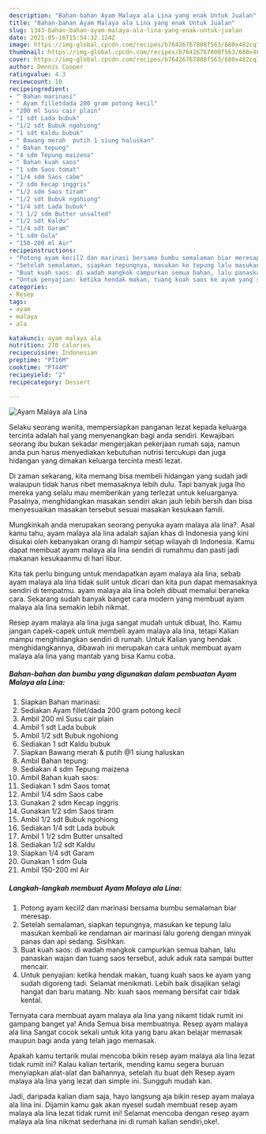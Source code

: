 ```yaml
---
description: "Bahan-bahan Ayam Malaya ala Lina yang enak Untuk Jualan"
title: "Bahan-bahan Ayam Malaya ala Lina yang enak Untuk Jualan"
slug: 1343-bahan-bahan-ayam-malaya-ala-lina-yang-enak-untuk-jualan
date: 2021-05-16T15:54:32.124Z
image: https://img-global.cpcdn.com/recipes/b76426767808f563/680x482cq70/ayam-malaya-ala-lina-foto-resep-utama.jpg
thumbnail: https://img-global.cpcdn.com/recipes/b76426767808f563/680x482cq70/ayam-malaya-ala-lina-foto-resep-utama.jpg
cover: https://img-global.cpcdn.com/recipes/b76426767808f563/680x482cq70/ayam-malaya-ala-lina-foto-resep-utama.jpg
author: Dennis Cooper
ratingvalue: 4.3
reviewcount: 10
recipeingredient:
- " Bahan marinasi"
- " Ayam filletdada 200 gram potong kecil"
- "200 ml Susu cair plain"
- "1 sdt Lada bubuk"
- "1/2 sdt Bubuk ngohiong"
- "1 sdt Kaldu bubuk"
- " Bawang merah  putih 1 siung haluskan"
- " Bahan tepung"
- "4 sdm Tepung maizena"
- " Bahan kuah saos"
- "1 sdm Saos tomat"
- "1/4 sdm Saos cabe"
- "2 sdm Kecap inggris"
- "1/2 sdm Saos tiram"
- "1/2 sdt Bubuk ngohiong"
- "1/4 sdt Lada bubuk"
- "1 1/2 sdm Butter unsalted"
- "1/2 sdt Kaldu"
- "1/4 sdt Garam"
- "1 sdm Gula"
- "150-200 ml Air"
recipeinstructions:
- "Potong ayam kecil2 dan marinasi bersama bumbu semalaman biar meresap."
- "Setelah semalaman, siapkan tepungnya, masukan ke tepung lalu masukan kembali ke rendaman air marinasi lalu goreng dengan minyak panas dan api sedang. Sisihkan."
- "Buat kuah saos: di wadah mangkok campurkan semua bahan, lalu panaskan wajan dan tuang saos tersebut, aduk aduk rata sampai butter mencair."
- "Untuk penyajian: ketika hendak makan, tuang kuah saos ke ayam yang sudah digoreng tadi. Selamat menikmati. Lebih baik disajikan selagi hangat dan baru matang. Nb: kuah saos memang bersifat cair tidak kental."
categories:
- Resep
tags:
- ayam
- malaya
- ala

katakunci: ayam malaya ala 
nutrition: 270 calories
recipecuisine: Indonesian
preptime: "PT16M"
cooktime: "PT44M"
recipeyield: "2"
recipecategory: Dessert

---
```



![Ayam Malaya ala Lina](https://img-global.cpcdn.com/recipes/b76426767808f563/680x482cq70/ayam-malaya-ala-lina-foto-resep-utama.jpg)

Selaku seorang wanita, mempersiapkan panganan lezat kepada keluarga tercinta adalah hal yang menyenangkan bagi anda sendiri. Kewajiban seorang ibu bukan sekadar mengerjakan pekerjaan rumah saja, namun anda pun harus menyediakan kebutuhan nutrisi tercukupi dan juga hidangan yang dimakan keluarga tercinta mesti lezat.

Di zaman  sekarang, kita memang bisa membeli hidangan yang sudah jadi walaupun tidak harus ribet memasaknya lebih dulu. Tapi banyak juga lho mereka yang selalu mau memberikan yang terlezat untuk keluarganya. Pasalnya, menghidangkan masakan sendiri akan jauh lebih bersih dan bisa menyesuaikan masakan tersebut sesuai masakan kesukaan famili. 



Mungkinkah anda merupakan seorang penyuka ayam malaya ala lina?. Asal kamu tahu, ayam malaya ala lina adalah sajian khas di Indonesia yang kini disukai oleh kebanyakan orang di hampir setiap wilayah di Indonesia. Kamu dapat membuat ayam malaya ala lina sendiri di rumahmu dan pasti jadi makanan kesukaanmu di hari libur.

Kita tak perlu bingung untuk mendapatkan ayam malaya ala lina, sebab ayam malaya ala lina tidak sulit untuk dicari dan kita pun dapat memasaknya sendiri di tempatmu. ayam malaya ala lina boleh dibuat memalui beraneka cara. Sekarang sudah banyak banget cara modern yang membuat ayam malaya ala lina semakin lebih nikmat.

Resep ayam malaya ala lina juga sangat mudah untuk dibuat, lho. Kamu jangan capek-capek untuk membeli ayam malaya ala lina, tetapi Kalian mampu menghidangkan sendiri di rumah. Untuk Kalian yang hendak menghidangkannya, dibawah ini merupakan cara untuk membuat ayam malaya ala lina yang mantab yang bisa Kamu coba.

<!--inarticleads1-->

##### Bahan-bahan dan bumbu yang digunakan dalam pembuatan Ayam Malaya ala Lina:

1. Siapkan  Bahan marinasi:
1. Sediakan  Ayam fillet/dada 200 gram potong kecil
1. Ambil 200 ml Susu cair plain
1. Ambil 1 sdt Lada bubuk
1. Ambil 1/2 sdt Bubuk ngohiong
1. Sediakan 1 sdt Kaldu bubuk
1. Siapkan  Bawang merah &amp; putih @1 siung haluskan
1. Ambil  Bahan tepung:
1. Sediakan 4 sdm Tepung maizena
1. Ambil  Bahan kuah saos:
1. Sediakan 1 sdm Saos tomat
1. Ambil 1/4 sdm Saos cabe
1. Gunakan 2 sdm Kecap inggris
1. Gunakan 1/2 sdm Saos tiram
1. Ambil 1/2 sdt Bubuk ngohiong
1. Sediakan 1/4 sdt Lada bubuk
1. Ambil 1 1/2 sdm Butter unsalted
1. Sediakan 1/2 sdt Kaldu
1. Siapkan 1/4 sdt Garam
1. Gunakan 1 sdm Gula
1. Ambil 150-200 ml Air




<!--inarticleads2-->

##### Langkah-langkah membuat Ayam Malaya ala Lina:

1. Potong ayam kecil2 dan marinasi bersama bumbu semalaman biar meresap.
1. Setelah semalaman, siapkan tepungnya, masukan ke tepung lalu masukan kembali ke rendaman air marinasi lalu goreng dengan minyak panas dan api sedang. Sisihkan.
1. Buat kuah saos: di wadah mangkok campurkan semua bahan, lalu panaskan wajan dan tuang saos tersebut, aduk aduk rata sampai butter mencair.
1. Untuk penyajian: ketika hendak makan, tuang kuah saos ke ayam yang sudah digoreng tadi. Selamat menikmati. Lebih baik disajikan selagi hangat dan baru matang. Nb: kuah saos memang bersifat cair tidak kental.




Ternyata cara membuat ayam malaya ala lina yang nikamt tidak rumit ini gampang banget ya! Anda Semua bisa membuatnya. Resep ayam malaya ala lina Sangat cocok sekali untuk kita yang baru akan belajar memasak maupun bagi anda yang telah jago memasak.

Apakah kamu tertarik mulai mencoba bikin resep ayam malaya ala lina lezat tidak rumit ini? Kalau kalian tertarik, mending kamu segera buruan menyiapkan alat-alat dan bahannya, setelah itu buat deh Resep ayam malaya ala lina yang lezat dan simple ini. Sungguh mudah kan. 

Jadi, daripada kalian diam saja, hayo langsung aja bikin resep ayam malaya ala lina ini. Dijamin kamu gak akan nyesel sudah membuat resep ayam malaya ala lina lezat tidak rumit ini! Selamat mencoba dengan resep ayam malaya ala lina nikmat sederhana ini di rumah kalian sendiri,oke!.


